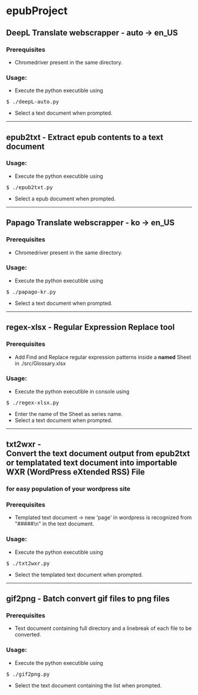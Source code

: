 # epubProject

## DeepL Translate webscrapper - auto -> en_US

### Prerequisites 
- Chromedriver present in the same directory.

### Usage:
- Execute the python executible using 
<pre>$ ./deepL-auto.py</pre>
- Select a text document when prompted.

<hr>

## epub2txt - Extract epub contents to a text document

### Usage:
- Execute the python executible using 
<pre>$ ./epub2txt.py</pre>
- Select a epub document when prompted.

<hr>

## Papago Translate webscrapper - ko -> en_US

### Prerequisites 
- Chromedriver present in the same directory.

### Usage:
- Execute the python executible using 
<pre>$ ./papago-kr.py</pre>
- Select a text document when prompted.

<hr>

## regex-xlsx - Regular Expression Replace tool

### Prerequisites 
- Add Find and Replace regular expression patterns inside a <b>named</b> Sheet in ./src/Glossary.xlsx

### Usage:
- Execute the python executible in console using 
<pre>$ ./regex-xlsx.py</pre>
- Enter the name of the Sheet as series name.
- Select a text document when prompted.

<hr>

## txt2wxr - <br>Convert the text document output from epub2txt or templatated text document into importable WXR (WordPress eXtended RSS) File
### for easy population of your wordpress site

### Prerequisites 
- Templated text document -> new 'page' in wordpress is recognized from "#####\n" in the text document.

### Usage:
- Execute the python executible using 
<pre>$ ./txt2wxr.py</pre>
- Select the templated text document when prompted.

<hr>

## gif2png - Batch convert gif files to png files

### Prerequisites 
- Text document containing full directory and a linebreak of each file to be converted.

### Usage:
- Execute the python executible using 
<pre>$ ./gif2png.py</pre>
- Select the text document containing the list when prompted.
